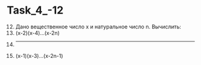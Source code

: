 # Task_4_-12
12.	Дано вещественное число x и натуральное число n. Вычислить:
13.	   (x-2)(x-4)...(x-2n)
14.   ---------------------
16.	  (x-1)(x-3)...(x-2n-1)
